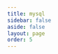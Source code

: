 ```yaml
---
title: mysql
sidebar: false
aside: false
layout: page
order: 5
---
```


<base-index :title="$frontmatter.title"/>
